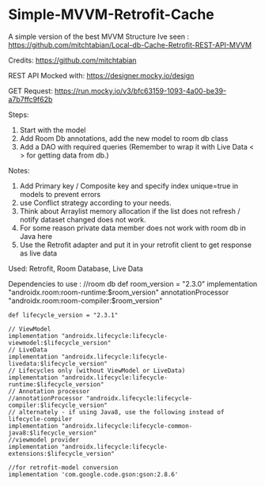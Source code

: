 # Simple-MVVM-Retrofit-Cache

A simple version of the best MVVM Structure Ive seen :
https://github.com/mitchtabian/Local-db-Cache-Retrofit-REST-API-MVVM

Credits:
https://github.com/mitchtabian

REST API Mocked with:
https://designer.mocky.io/design

GET Request:
https://run.mocky.io/v3/bfc63159-1093-4a00-be39-a7b7ffc9f62b

Steps:
1. Start with the model
2. Add Room Db annotations, add the new model to room db class
3. Add a DAO with required queries (Remember to wrap it with Live Data < > for getting data from db.)

Notes:
1. Add Primary key / Composite key and specify index unique=true in models to prevent errors
2. use Conflict strategy according to your needs.
3. Think about Arraylist memory allocation if the list does not refresh / notify dataset changed does not work.
4. For some reason private data member does not work with room db in Java here
5. Use the Retrofit adapter and put it in your retrofit client to get response as live data

Used:
Retrofit, Room Database, Live Data

Dependencies to use :
 //room db
    def room_version = "2.3.0"
    implementation "androidx.room:room-runtime:$room_version"
    annotationProcessor "androidx.room:room-compiler:$room_version"

    def lifecycle_version = "2.3.1"

    // ViewModel
    implementation "androidx.lifecycle:lifecycle-viewmodel:$lifecycle_version"
    // LiveData
    implementation "androidx.lifecycle:lifecycle-livedata:$lifecycle_version"
    // Lifecycles only (without ViewModel or LiveData)
    implementation "androidx.lifecycle:lifecycle-runtime:$lifecycle_version"
    // Annotation processor
    //annotationProcessor "androidx.lifecycle:lifecycle-compiler:$lifecycle_version"
    // alternately - if using Java8, use the following instead of lifecycle-compiler
    implementation "androidx.lifecycle:lifecycle-common-java8:$lifecycle_version"
    //viewmodel provider
    implementation "androidx.lifecycle:lifecycle-extensions:$lifecycle_version"

    //for retrofit-model conversion
    implementation 'com.google.code.gson:gson:2.8.6'

